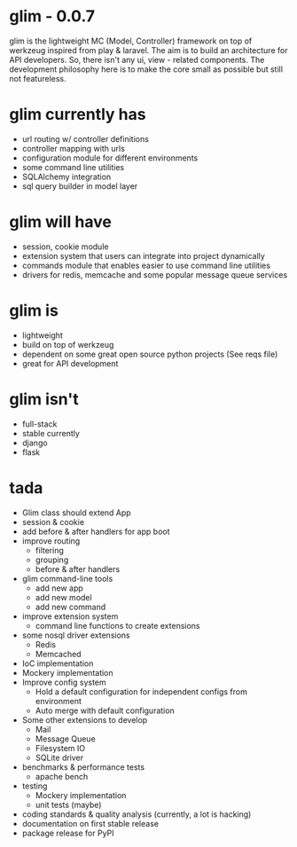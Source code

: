 glim - 0.0.7
============

glim is the lightweight MC (Model, Controller) framework on top of werkzeug inspired from play & laravel. The aim is to build an architecture for API developers. So, there isn't any ui, view - related components. The development philosophy here is to make the core small as possible but still not featureless.

glim currently has
==================
- url routing w/ controller definitions
- controller mapping with urls
- configuration module for different environments
- some command line utilities
- SQLAlchemy integration
- sql query builder in model layer


glim will have
==============
- session, cookie module
- extension system that users can integrate into project dynamically
- commands module that enables easier to use command line utilities
- drivers for redis, memcache and some popular message queue services

glim is
=======
- lightweight
- build on top of werkzeug
- dependent on some great open source python projects (See reqs file)
- great for API development

glim isn't
==========
- full-stack
- stable currently
- django
- flask

tada
====

- Glim class should extend App
- session & cookie
- add before & after handlers for app boot
- improve routing
    + filtering
    + grouping
    + before & after handlers
- glim command-line tools
    + add new app
    + add new model
    + add new command
- improve extension system
    + command line functions to create extensions
- some nosql driver extensions
    + Redis
    + Memcached
- IoC implementation
- Mockery implementation
- Improve config system    
    + Hold a default configuration for independent configs from environment
    + Auto merge with default configuration
- Some other extensions to develop
    + Mail
    + Message Queue
    + Filesystem IO
    + SQLite driver
- benchmarks & performance tests
    + apache bench
- testing
    + Mockery implementation
    + unit tests (maybe)
- coding standards & quality analysis (currently, a lot is hacking)
- documentation on first stable release
- package release for PyPI
